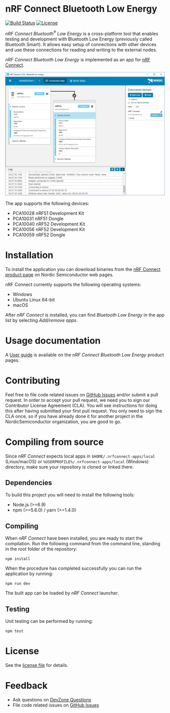 # nRF Connect Bluetooth Low Energy

[![Build Status](https://travis-ci.org/NordicSemiconductor/pc-nrfconnect-ble.svg?branch=master)](https://travis-ci.org/NordicSemiconductor/pc-nrfconnect-ble) [![License](https://img.shields.io/badge/license-Modified%20BSD%20License-blue.svg)](LICENSE)

*nRF Connect Bluetooth<sup>&reg;</sup> Low Energy* is a cross-platform tool that enables testing and development with Bluetooth Low Energy (previously called Bluetooth Smart). It allows easy setup of connections with other devices and use these connections for reading and writing to the external nodes.

*nRF Connect Bluetooth Low Energy* is implemented as an app for [nRF Connect](https://github.com/NordicSemiconductor/pc-nrfconnect-core#creating-apps).

![screenshot](resources/ble-screenshot.png)

The app supports the following devices:
* PCA10028 nRF51 Development Kit
* PCA10031 nRF51 Dongle
* PCA10040 nRF52 Development Kit
* PCA10056 nRF52 Development Kit
* PCA10059 nRF52 Dongle

# Installation

To install the application you can download binaries from the [nRF Connect product page](https://www.nordicsemi.com/eng/Products/Bluetooth-low-energy/nRF-Connect-for-desktop) on Nordic Semiconductor web pages.

nRF Connect currently supports the following operating systems:

* Windows
* Ubuntu Linux 64-bit
* macOS

After *nRF Connect* is installed, you can find *Bluetooth Low Energy* in the app list by selecting *Add/remove apps*.

# Usage documentation

A [User guide](http://infocenter.nordicsemi.com/topic/com.nordic.infocenter.tools/dita/tools/nRF_Connect/nRF_Connect_intro.html?cp=4_2) is available on the *nRF Connect Bluetooth Low Energy* product pages.

# Contributing

Feel free to file code related issues on [GitHub Issues](https://github.com/NordicSemiconductor/pc-nrfconnect-ble/issues) and/or submit a pull request. In order to accept your pull request, we need you to sign our Contributor License Agreement (CLA). You will see instructions for doing this after having submitted your first pull request. You only need to sign the CLA once, so if you have already done it for another project in the NordicSemiconductor organization, you are good to go.

# Compiling from source

Since *nRF Connect* expects local apps in `$HOME/.nrfconnect-apps/local` (Linux/macOS) or `%USERPROFILE%/.nrfconnect-apps/local` (Windows) directory, make sure your repository is cloned or linked there.

## Dependencies

To build this project you will need to install the following tools:

* Node.js (>=6.9)
* npm (>=5.6.0) / yarn (>=1.4.0)

## Compiling

When *nRF Connect* have been installed, you are ready to start the compilation. Run the following command from the command line, standing in the root folder of the repository:

    npm install

When the procedure has completed successfully you can run the application by running:

    npm run dev

The built app can be loaded by *nRF Connect* launcher.

## Testing

Unit testing can be performed by running:

    npm test

# License

See the [license file](LICENSE) for details.

# Feedback

* Ask questions on [DevZone Questions](https://devzone.nordicsemi.com)
* File code related issues on [GitHub Issues](https://github.com/NordicSemiconductor/pc-nrfconnect-ble/issues)
